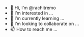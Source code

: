 - 👋 Hi, I’m @rachitremo
- 👀 I’m interested in ...
- 🌱 I’m currently learning ...
- 💞️ I’m looking to collaborate on ...
- 📫 How to reach me ...

<!---
rachitremo/rachitremo is a ✨ special ✨ repository because its `README.md` (this file) appears on your GitHub profile.
You can click the Preview link to take a look at your changes.
--->
